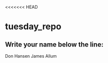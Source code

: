 <<<<<<< HEAD
# tuesday_repo

Write your name below the line:
--------------------------------------------------------

Don Hansen
James Allum